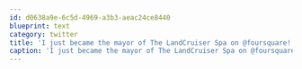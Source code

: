 ```yaml
---
id: d0638a9e-6c5d-4969-a3b3-aeac24ce8440
blueprint: text
category: twitter
title: 'I just became the mayor of The LandCruiser Spa on @foursquare! 4sq.com/Knq5QO'
caption: 'I just became the mayor of The LandCruiser Spa on @foursquare! <a href="http://4sq.com/Knq5QO" title="http://4sq.com/Knq5QO" class="link link_untco">4sq.com/Knq5QO</a>'
---
```

